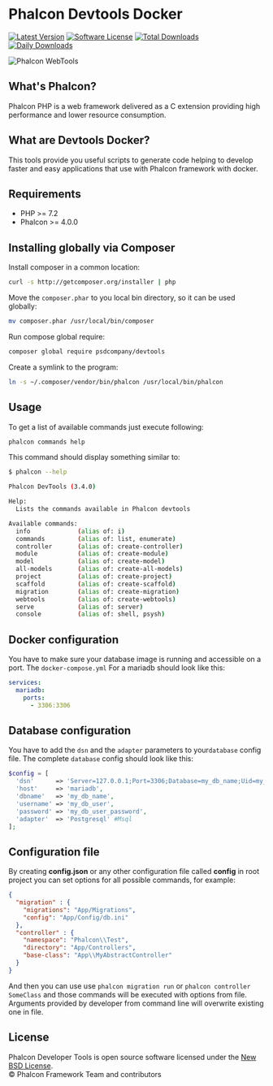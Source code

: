 # Phalcon Devtools Docker

[![Latest Version](https://img.shields.io/packagist/v/psdcompany/phalcon-devtools.svg?style=flat-square)][:packagist:]
[![Software License](https://img.shields.io/badge/license-BSD--3-brightgreen.svg?style=flat-square)][:license:]
[![Total Downloads](https://img.shields.io/packagist/dt/psdcompany/phalcon-devtools.svg?style=flat-square)][:packagist:]
[![Daily Downloads](https://img.shields.io/packagist/dd/psdcompany/phalcon-devtools.svg?style=flat-square)][:packagist:]

![Phalcon WebTools](https://cloud.githubusercontent.com/assets/1256298/18617851/b7d31558-7de2-11e6-83e0-30e5902af714.png)

## What's Phalcon?

Phalcon PHP is a web framework delivered as a C extension providing high performance and lower resource consumption.

## What are Devtools Docker?

This tools provide you useful scripts to generate code helping to develop faster and easy applications that use
with Phalcon framework with docker.

## Requirements

* PHP >= 7.2
* Phalcon >= 4.0.0

## Installing globally via Composer

Install composer in a common location:

```bash
curl -s http://getcomposer.org/installer | php
```

Move the `composer.phar` to you local bin directory, so it can be used globally:

```bash
mv composer.phar /usr/local/bin/composer
```

Run compose global require:

```bash
composer global require psdcompany/devtools
```

Create a symlink to the program:

```bash
ln -s ~/.composer/vendor/bin/phalcon /usr/local/bin/phalcon
```

## Usage

To get a list of available commands just execute following:

```bash
phalcon commands help
```

This command should display something similar to:

```sh
$ phalcon --help

Phalcon DevTools (3.4.0)

Help:
  Lists the commands available in Phalcon devtools

Available commands:
  info             (alias of: i)
  commands         (alias of: list, enumerate)
  controller       (alias of: create-controller)
  module           (alias of: create-module)
  model            (alias of: create-model)
  all-models       (alias of: create-all-models)
  project          (alias of: create-project)
  scaffold         (alias of: create-scaffold)
  migration        (alias of: create-migration)
  webtools         (alias of: create-webtools)
  serve            (alias of: server)
  console          (alias of: shell, psysh)
```

## Docker configuration

You have to make sure your database image is running and accessible on a port. The `docker-compose.yml` For a mariadb should look like this:

```yaml
services:
  mariadb:
    ports:
      - 3306:3306
```

## Database configuration

You have to add the `dsn` and the `adapter` parameters to your`database` config file. The complete `database` config should look like this:

```php
$config = [
  'dsn'      => 'Server=127.0.0.1;Port=3306;Database=my_db_name;Uid=my_db_user;Pwd=my_db_user_password;'
  'host'     => 'mariadb',
  'dbname'   => 'my_db_name',
  'username' => 'my_db_user',
  'password' => 'my_db_user_password',
  'adapter'  => 'Postgresql' #Msql
];
```

## Configuration file

By creating **config.json** or any other configuration file called **config** in root project you can set options for all possible commands, for example:

```json
{
  "migration" : {
    "migrations": "App/Migrations",
    "config": "App/Config/db.ini"
  },
  "controller" : {
    "namespace": "Phalcon\\Test",
    "directory": "App/Controllers",
    "base-class": "App\\MyAbstractController"
  }
}
```

And then you can use use `phalcon migration run` or `phalcon controller SomeClass` and those commands will be executed with options from file. Arguments provided by developer from command line will overwrite existing one in file.

## License

Phalcon Developer Tools is open source software licensed under the [New BSD License][:license:].<br>
© Phalcon Framework Team and contributors

[:packagist:]: https://packagist.org/packages/psdcompany/phalcon-devtools
[:license:]: https://github.com/psdcompany/phalcon-devtools-docker/blob/master/LICENSE.txt
